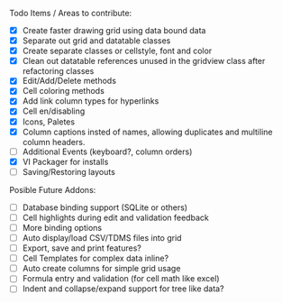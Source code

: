 Todo Items / Areas to contribute:
- [x] Create faster drawing grid using data bound data
- [x] Separate out grid and datatable classes
- [x] Create separate classes or cellstyle, font and color
- [X] Clean out datatable references unused in the gridview class after refactoring classes
- [X] Edit/Add/Delete methods
- [x] Cell coloring methods
- [x] Add link column types for hyperlinks
- [x] Cell en/disabling
- [X] Icons, Paletes
- [x] Column captions insted of names, allowing duplicates and multiline column headers.
- [ ] Additional Events (keyboard?, column orders)
- [X] VI Packager for installs
- [ ] Saving/Restoring layouts

Posible Future Addons:
- [ ] Database binding support (SQLite or others)
- [ ] Cell highlights during edit and validation feedback
- [ ] More binding options
- [ ] Auto display/load CSV/TDMS files into grid
- [ ] Export, save and print features?
- [ ] Cell Templates for complex data inline?
- [ ] Auto create columns for simple grid usage
- [ ] Formula entry and validation (for cell math like excel)
- [ ] Indent and collapse/expand support for tree like data?
